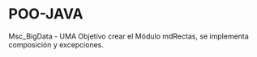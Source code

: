 # POO-JAVA
Msc_BigData - UMA
Objetivo crear el Módulo mdRectas, se implementa composición y excepciones.


